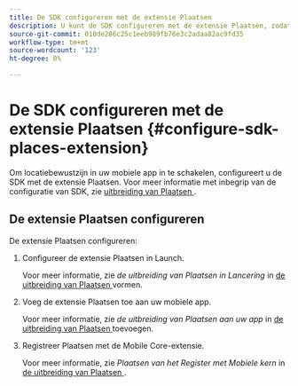 ```yaml
---
title: De SDK configureren met de extensie Plaatsen
description: U kunt de SDK configureren met de extensie Plaatsen, zodat u weet waar de site zich bevindt in uw mobiele app.
source-git-commit: 010de286c25c1eeb989fb76e3c2adaa82ac9fd35
workflow-type: tm+mt
source-wordcount: '123'
ht-degree: 0%

---
```



# De SDK configureren met de extensie Plaatsen {#configure-sdk-places-extension}

Om locatiebewustzijn in uw mobiele app in te schakelen, configureert u de SDK met de extensie Plaatsen. Voor meer informatie met inbegrip van de configuratie van SDK, zie [ uitbreiding van Plaatsen ](/help/places-ext-aep-sdks/places-extension/places-extension.md).

## De extensie Plaatsen configureren

De extensie Plaatsen configureren:

1. Configureer de extensie Plaatsen in Launch.

   Voor meer informatie, zie *de uitbreiding van Plaatsen in Lancering* in [ de uitbreiding van Plaatsen ](/help/places-ext-aep-sdks/places-extension/places-extension.md) vormen.

1. Voeg de extensie Plaatsen toe aan uw mobiele app.

   Voor meer informatie, zie *de uitbreiding van Plaatsen aan uw app* in [ de uitbreiding van Plaatsen ](/help/places-ext-aep-sdks/places-extension/places-extension.md) toevoegen.

1. Registreer Plaatsen met de Mobile Core-extensie.

   Voor meer informatie, zie *Plaatsen van het Register met Mobiele kern* in [ de uitbreiding van Plaatsen ](/help/places-ext-aep-sdks/places-extension/places-extension.md).
